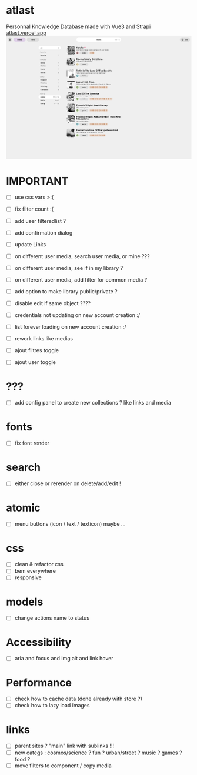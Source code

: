 # atlast
Personnal Knowledge Database made with Vue3 and Strapi
[atlast.vercel.app](https://atlast.vercel.app)
![atlast preview](atlast2.png?raw=true "Atlast preview")

# IMPORTANT
- [ ] use css vars >:(
- [ ] fix filter count :(
- [ ] add user filteredlist ?
- [ ] add confirmation dialog


- [ ] update Links



- [ ] on different user media, search user media, or mine ???
- [ ] on different user media, see if in my library ?
- [ ] on different user media, add filter for common media ?
- [ ] add option to make library public/private ?
- [ ] disable edit if same object ????

- [ ] credentials not updating on new account creation :/
- [ ] list forever loading on new account creation :/
- [ ] rework links like medias
- [ ] ajout filtres toggle
- [ ] ajout user toggle

# ???
- [ ] add config panel to create new collections ? like links and media

# fonts
- [ ] fix font render

# search
- [ ] either close or rerender on delete/add/edit !

# atomic
- [ ] menu buttons (icon / text / texticon) maybe ...

# css
- [ ] clean & refactor css
- [ ] bem everywhere
- [ ] responsive

# models
- [ ] change actions name to status

# Accessibility
- [ ] aria and focus and img alt and link hover

# Performance
- [ ] check how to cache data (done already with store ?)
- [ ] check how to lazy load images

# links
- [ ] parent sites ? "main" link with sublinks !!!
- [ ] new categs : cosmos/science ? fun ? urban/street ? music ? games ? food ?
- [ ] move filters to component / copy media
